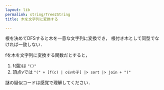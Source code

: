 ```yaml
---
layout: lib
permalink: string/Tree2String
title: 木を文字列に変換する

---
```



根を決めてDFSすると木を一意な文字列に変換でき，
根付き木として同型でなければ一致しない．

fを木を文字列に変換する関数だとすると，

1. f(葉)は `"()"`
2. 頂点vでは `"(" + [f(c) | c∈vの子] |> sort |> join + ")"`

謎の疑似コードは感覚で理解してください．
